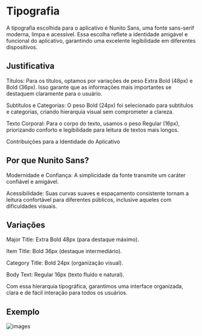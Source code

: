 <h1>Tipografia</h1>


A tipografia escolhida para o aplicativo é Nunito Sans, uma fonte sans-serif moderna, limpa e acessível. Essa escolha reflete a identidade amigável e funcional do aplicativo, garantindo uma excelente legibilidade em diferentes dispositivos.

<h2>Justificativa</h2>

Títulos: Para os títulos, optamos por variações de peso Extra Bold (48px) e Bold (36px). Isso garante que as informações mais importantes se destaquem claramente para o usuário.

Subtítulos e Categorias: O peso Bold (24px) foi selecionado para subtítulos e categorias, criando hierarquia visual sem comprometer a clareza.

Texto Corporal: Para o corpo do texto, usamos o peso Regular (16px), priorizando conforto e legibilidade para leitura de textos mais longos.

Contribuições para a Identidade do Aplicativo

<h2>Por que Nunito Sans?</h2>

Modernidade e Confiança: A simplicidade da fonte transmite um caráter confiável e amigável.

Acessibilidade: Suas curvas suaves e espaçamento consistente tornam a leitura confortável para diferentes públicos, inclusive aqueles com dificuldades visuais.

<h2>Variações</h2>

Major Title: Extra Bold 48px (para destaque máximo).

Item Title: Bold 36px (destaque intermediário).

Category Title: Bold 24px (organização visual).

Body Text: Regular 16px (texto fluído e natural).

Com essa hierarquia tipográfica, garantimos uma interface organizada, clara e de fácil interação para todos os usuários.

<h2>Exemplo</h2>

![images](https://github.com/user-attachments/assets/72887575-c8f5-4380-9f2f-122597eb2443)


